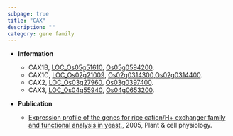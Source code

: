 ```yaml
---
subpage: true
title: "CAX"
description: ""
category: gene family
---
```


* **Information**  
    + CAX1B, [LOC_Os05g51610](http://rice.plantbiology.msu.edu/cgi-bin/ORF_infopage.cgi?orf=LOC_Os05g51610), [Os05g0594200](http://rapdb.dna.affrc.go.jp/viewer/gbrowse_details/irgsp1?name=Os05g0594200).
    + CAX1C, [LOC_Os02g21009](http://rice.plantbiology.msu.edu/cgi-bin/ORF_infopage.cgi?orf=LOC_Os02g21009), [Os02g0314300](http://rapdb.dna.affrc.go.jp/viewer/gbrowse_details/irgsp1?name=Os02g0314300),[Os02g0314400](http://rapdb.dna.affrc.go.jp/viewer/gbrowse_details/irgsp1?name=Os02g0314400).
    + CAX2, [LOC_Os03g27960](http://rice.plantbiology.msu.edu/cgi-bin/ORF_infopage.cgi?orf=LOC_Os03g27960), [Os03g0397400](http://rapdb.dna.affrc.go.jp/viewer/gbrowse_details/irgsp1?name=Os03g0397400).
    + CAX3, [LOC_Os04g55940](http://rice.plantbiology.msu.edu/cgi-bin/ORF_infopage.cgi?orf=LOC_Os04g55940), [Os04g0653200](http://rapdb.dna.affrc.go.jp/viewer/gbrowse_details/irgsp1?name=Os04g0653200).

* **Publication**  
    + [Expression profile of the genes for rice cation/H+ exchanger family and functional analysis in yeast.](http://www.ncbi.nlm.nih.gov/pubmed?term=Expression+profile+of+the+genes+for+rice+cation/H++exchanger+family+and+functional+analysis+in+yeast.%5BTitle%5D), 2005, Plant & cell physiology.


